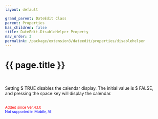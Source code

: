 ```yaml
---
layout: default

grand_parent: DateEdit Class
parent: Properties
has_children: false
title: DateEdit.DisableHelper Property
nav_order: 3
permalink: /package/extension3/dateedit/properties/disablehelper
---
```

# {{ page.title }}
<br>

Setting $ TRUE disables the calendar display.
The initial value is $ FALSE, and pressing the space key will display the calendar.

<br><small><span style="color:red">Added since Ver.4.1.0</span></small>
<br><small><span style="color:blue">Not supported in Mobile, AI</span></small>